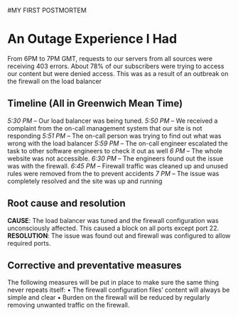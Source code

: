 #MY FIRST POSTMORTEM

# An Outage Experience I Had 

From 6PM to 7PM GMT, requests to our servers from all sources were receiving 403 errors. About 78% of our subscribers were trying to access our content but were denied access. This was as a result of an outbreak on the firewall on the load balancer 

## Timeline (All in Greenwich Mean Time)
_5:30 PM_ – Our load balancer was being tuned.
_5:50 PM_ – We received a complaint from the on-call management system that our site is not responding
_5:51 PM_ – The on-call person was trying to find out what was wrong with the load balancer
_5:59 PM_ – The on-call engineer escalated the task to other software engineers to check it out as well
_6 PM_ – The whole website was not accessible.
_6:30 PM_ – The engineers found out the issue was with the firewall.
_6:45 PM_ – Firewall traffic was cleaned up and unused rules were removed from the to prevent accidents
_7 PM_ – The issue was completely resolved and the site was up and running

## Root cause and resolution
**CAUSE**: The load balancer was tuned and the firewall configuration was unconsciously affected. This caused a block on all ports except port 22.
**RESOLUTION**: The issue was found out and firewall was configured to allow required ports.

## Corrective and preventative measures

The following measures will be put in place to make sure the same thing never repeats itself:
•	The firewall configuration files’ content will always be simple and clear
•	Burden on the firewall will be reduced by regularly removing unwanted traffic on the firewall.


